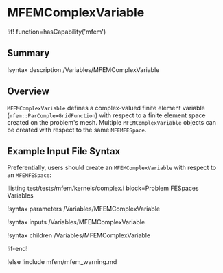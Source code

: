# MFEMComplexVariable

!if! function=hasCapability('mfem')

## Summary

!syntax description /Variables/MFEMComplexVariable

## Overview

`MFEMComplexVariable` defines a complex-valued finite element variable (`mfem::ParComplexGridFunction`) with respect to a finite
element space created on the problem's mesh. Multiple `MFEMComplexVariable` objects can be created with
respect to the same `MFEMFESpace`.

## Example Input File Syntax

Preferentially, users should create an  `MFEMComplexVariable` with respect to an `MFEMFESpace`:

!listing test/tests/mfem/kernels/complex.i block=Problem FESpaces Variables

!syntax parameters /Variables/MFEMComplexVariable

!syntax inputs /Variables/MFEMComplexVariable

!syntax children /Variables/MFEMComplexVariable

!if-end!

!else
!include mfem/mfem_warning.md
